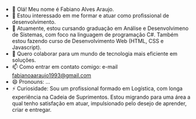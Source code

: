 - 👋 Olá! Meu nome é Fabiano Alves Araujo.
- 👀 Estou interessado em me formar e atuar como profissional de desenvolvimento.
- 🌱 Atuamente, estou cursando graduação em Análise e Desenvolvimeno de Sistemas, com foco na linguagem de programação C#. Também estou fazendo curso de Desenvolvimento Web (HTML, CSS e Javascript).
- 💞️ Quero colaborar para um mundo de tecnologia mais eficiente em soluções.
- 📫 Como entrar em contato comigo: e-mail fabianoaaraujo1993@gmail.com
- 😄 Pronouns: ...
- ⚡ Curiosidade: Sou um profissional formado em Logística, com longa experiência na Cadeia de Suprimentos. Estou migrando para uma área a qual tenho satisfação em atuar, impulsionado pelo desejo de aprender, criar e entregar.

<!---
FabianoAAraujo/FabianoAAraujo is a ✨ special ✨ repository because its `README.md` (this file) appears on your GitHub profile.
You can click the Preview link to take a look at your changes.
--->

